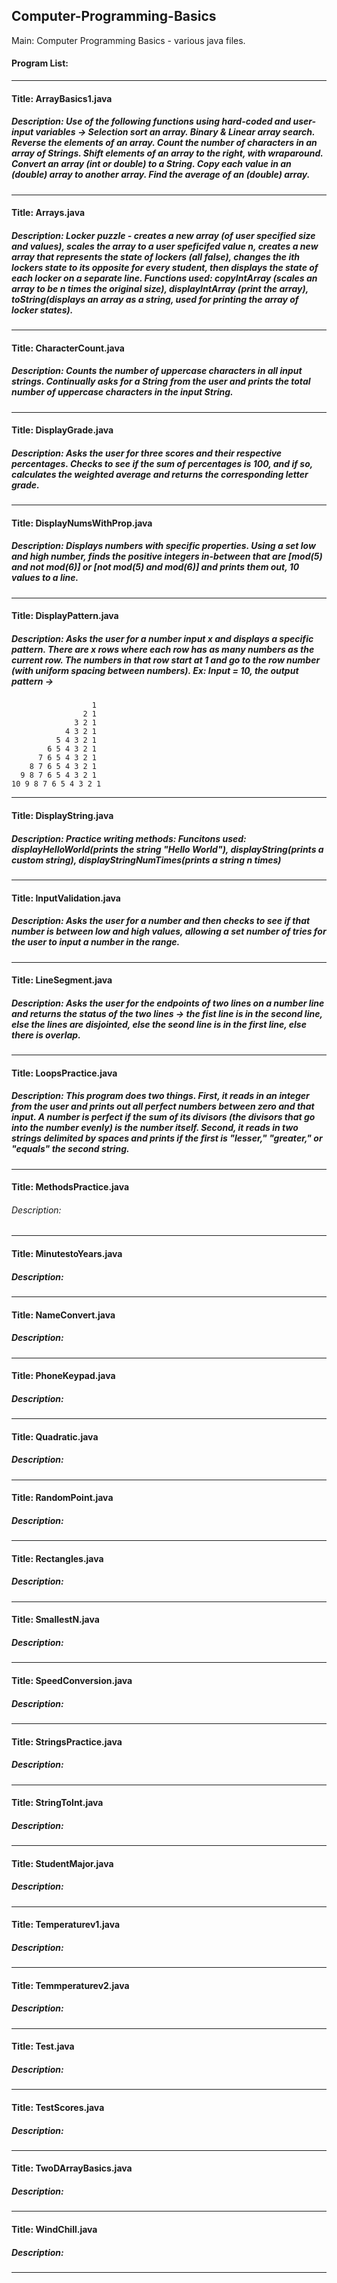 ## Computer-Programming-Basics
Main: Computer Programming Basics - various java files.

#### Program List: 
------------------------------------------------------
 #### Title: ArrayBasics1.java
 ##### Description: Use of the following functions using hard-coded and user-input variables -> Selection sort an array. Binary & Linear array search. Reverse the elements of an array. Count the number  of characters in an array of Strings. Shift elements of an array to the right, with wraparound. Convert an array (int or double) to a String. Copy each value in an (double) array to another array. Find the average of an (double) array. 
------------------------------------------------------
 #### Title: Arrays.java
 ##### Description: Locker puzzle - creates a new array (of user specified size and values), scales the array to a user speficifed value n, creates a new array that represents the state of lockers (all false), changes the ith lockers state to its opposite for every student, then displays the state of each locker on a separate line. Functions used: copyIntArray (scales an array to be n times the original size), displayIntArray (print the array), toString(displays an array as a string, used for printing the array of locker states). 
------------------------------------------------------
 #### Title: CharacterCount.java
 ##### Description: Counts the number of uppercase characters in all input strings. Continually asks for a String from the user and prints the total number of uppercase characters in the input String.
------------------------------------------------------
 #### Title: DisplayGrade.java
 ##### Description: Asks the user for three scores and their respective percentages. Checks to see if the sum of percentages is 100, and if so, calculates the weighted average and returns the corresponding letter grade.
------------------------------------------------------
 #### Title: DisplayNumsWithProp.java
 ##### Description: Displays numbers with specific properties. Using a set low and high number, finds the positive integers in-between that are [mod(5) and not mod(6)] or [not mod(5) and mod(6)] and prints them out, 10 values to a line. 
------------------------------------------------------
 #### Title: DisplayPattern.java
 ##### Description: Asks the user for a number input x and displays a specific pattern. There are x rows where each row has as many numbers as the current row. The numbers in that row start at 1 and go to the row number (with uniform spacing between numbers). Ex: Input = 10, the output pattern -> 
                      1 
                    2 1 
                  3 2 1 
                4 3 2 1 
              5 4 3 2 1 
            6 5 4 3 2 1 
          7 6 5 4 3 2 1 
        8 7 6 5 4 3 2 1
      9 8 7 6 5 4 3 2 1 
    10 9 8 7 6 5 4 3 2 1

------------------------------------------------------
 #### Title: DisplayString.java
 ##### Description: Practice writing methods: Funcitons used: displayHelloWorld(prints the string "Hello World"), displayString(prints a custom string), displayStringNumTimes(prints a string n times)
------------------------------------------------------
 #### Title: InputValidation.java
 ##### Description: Asks the user for a number and then checks to see if that number is between low and high values, allowing a set number of tries for the user to input a number in the range.  
------------------------------------------------------
 #### Title: LineSegment.java
 ##### Description: Asks the user for the endpoints of two lines on a number line and returns the status of the two lines -> the fist line is in the second line, else the lines are disjointed, else the seond line is in the first line, else there is overlap.
------------------------------------------------------
 #### Title: LoopsPractice.java
 ##### Description: This program does two things. First, it reads in an integer from the user and prints out all perfect numbers between zero and that input. A number is perfect if the sum of its divisors (the divisors that go into the number evenly) is the number itself. Second, it reads in two strings delimited by spaces and prints if the first is "lesser," "greater," or "equals" the second string.
------------------------------------------------------
 #### Title: MethodsPractice.java
 ###### Description:
------------------------------------------------------
 #### Title: MinutestoYears.java 
 ##### Description: 
------------------------------------------------------
 #### Title: NameConvert.java
 ##### Description: 
------------------------------------------------------
 #### Title: PhoneKeypad.java
 ##### Description: 
------------------------------------------------------
 #### Title: Quadratic.java
 ##### Description: 
------------------------------------------------------
 #### Title: RandomPoint.java
 ##### Description: 
------------------------------------------------------
 #### Title: Rectangles.java
 ##### Description: 
------------------------------------------------------
 #### Title: SmallestN.java
 ##### Description: 
------------------------------------------------------
 #### Title: SpeedConversion.java
 ##### Description: 
------------------------------------------------------
 #### Title: StringsPractice.java
 ##### Description: 
------------------------------------------------------
 #### Title: StringToInt.java
 ##### Description: 
------------------------------------------------------
 #### Title: StudentMajor.java
 ##### Description: 
------------------------------------------------------
 #### Title: Temperaturev1.java
 ##### Description: 
------------------------------------------------------
 #### Title: Temmperaturev2.java
 ##### Description: 
------------------------------------------------------
 #### Title: Test.java
 ##### Description: 
------------------------------------------------------
 #### Title: TestScores.java
 ##### Description: 
------------------------------------------------------
 #### Title: TwoDArrayBasics.java
 ##### Description: 
------------------------------------------------------
 #### Title: WindChill.java
 ##### Description: 
------------------------------------------------------
  
